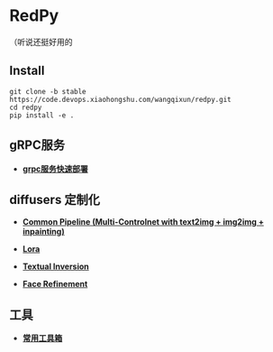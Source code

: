# RedPy
（听说还挺好用的

## Install


```
git clone -b stable https://code.devops.xiaohongshu.com/wangqixun/redpy.git
cd redpy
pip install -e .
```



## gRPC服务



+ [**grpc服务快速部署**](redpy/grpc/server/common)




## diffusers 定制化

+ [**Common Pipeline (Multi-Controlnet with text2img + img2img + inpainting)**](redpy/diffusers_custom/controlnet)

+ [**Lora**](redpy/diffusers_custom/lora)

+ [**Textual Inversion**](redpy/diffusers_custom/textual_inversion)

+ [**Face Refinement**](redpy/diffusers_custom/)


## 工具
+ [**常用工具箱**](redpy/utils_redpy)

